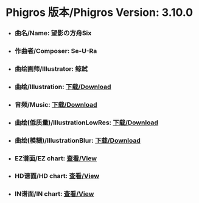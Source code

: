 
# Phigros 版本/Phigros Version:  3.10.0

- ### __曲名/Name:  望影の方舟Six__

- ### __作曲者/Composer:  Se-U-Ra__

- ### __曲绘画师/Illustrator:  鲸弑__

- ### __曲绘/Illustration:  [下载/Download](https://github.com/Po6647A/WebAssests/releases/download/3.10.0/944.png)__

- ### __音频/Music:  [下载/Download](https://github.com/Po6647A/WebAssests/releases/download/3.10.0/1791.ogg)__

- ### __曲绘(低质量)/IllustrationLowRes:  [下载/Download](https://github.com/Po6647A/WebAssests/releases/download/3.10.0/1436.png)__

- ### __曲绘(模糊)/IllustrationBlur:  [下载/Download](https://github.com/Po6647A/WebAssests/releases/download/3.10.0/0)__


- ### __EZ谱面/EZ chart:  [查看/View](./EZ.json/index.html)__

- ### __HD谱面/HD chart:  [查看/View](./HD.json/index.html)__

- ### __IN谱面/IN chart:  [查看/View](./IN.json/index.html)__
